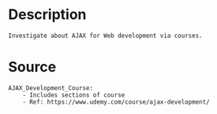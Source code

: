 # Description
    Investigate about AJAX for Web development via courses.

# Source
    AJAX_Development_Course:
        - Includes sections of course
        - Ref: https://www.udemy.com/course/ajax-development/